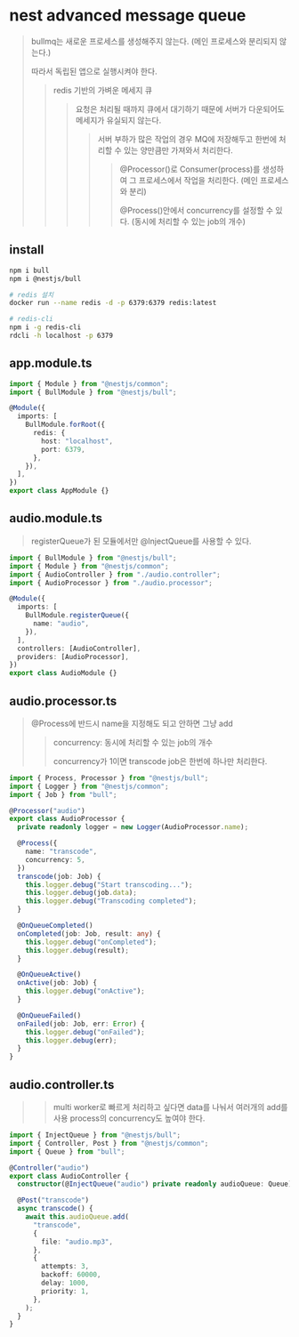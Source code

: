 # nest advanced message queue

> bullmq는 새로운 프로세스를 생성해주지 않는다. (메인 프로세스와 분리되지 않는다.)
>
> 따라서 독립된 앱으로 실행시켜야 한다.
>
> > redis 기반의 가벼운 메세지 큐
> >
> > > 요청은 처리될 때까지 큐에서 대기하기 때문에 서버가 다운되어도 메세지가 유실되지 않는다.
> > >
> > > > 서버 부하가 많은 작업의 경우 MQ에 저장해두고 한번에 처리할 수 있는 양만큼만 가져와서 처리한다.
> > > >
> > > > > @Processor()로 Consumer(process)를 생성하여 그 프로세스에서 작업을 처리한다. (메인 프로세스와 분리)
> > > > >
> > > > > @Process()안에서 concurrency를 설정할 수 있다. (동시에 처리할 수 있는 job의 개수)

## install

```sh
npm i bull
npm i @nestjs/bull

# redis 설치
docker run --name redis -d -p 6379:6379 redis:latest

# redis-cli
npm i -g redis-cli
rdcli -h localhost -p 6379
```

## app.module.ts

```ts
import { Module } from "@nestjs/common";
import { BullModule } from "@nestjs/bull";

@Module({
  imports: [
    BullModule.forRoot({
      redis: {
        host: "localhost",
        port: 6379,
      },
    }),
  ],
})
export class AppModule {}
```

## audio.module.ts

> registerQueue가 된 모듈에서만 @InjectQueue를 사용할 수 있다.

```ts
import { BullModule } from "@nestjs/bull";
import { Module } from "@nestjs/common";
import { AudioController } from "./audio.controller";
import { AudioProcessor } from "./audio.processor";

@Module({
  imports: [
    BullModule.registerQueue({
      name: "audio",
    }),
  ],
  controllers: [AudioController],
  providers: [AudioProcessor],
})
export class AudioModule {}
```

## audio.processor.ts

> @Process에 반드시 name을 지정해도 되고 안하면 그냥 add
>
> > concurrency: 동시에 처리할 수 있는 job의 개수
> >
> > concurrency가 1이면 transcode job은 한번에 하나만 처리한다.

```ts
import { Process, Processor } from "@nestjs/bull";
import { Logger } from "@nestjs/common";
import { Job } from "bull";

@Processor("audio")
export class AudioProcessor {
  private readonly logger = new Logger(AudioProcessor.name);

  @Process({
    name: "transcode",
    concurrency: 5,
  })
  transcode(job: Job) {
    this.logger.debug("Start transcoding...");
    this.logger.debug(job.data);
    this.logger.debug("Transcoding completed");
  }

  @OnQueueCompleted()
  onCompleted(job: Job, result: any) {
    this.logger.debug("onCompleted");
    this.logger.debug(result);
  }

  @OnQueueActive()
  onActive(job: Job) {
    this.logger.debug("onActive");
  }

  @OnQueueFailed()
  onFailed(job: Job, err: Error) {
    this.logger.debug("onFailed");
    this.logger.debug(err);
  }
}
```

## audio.controller.ts

> > multi worker로 빠르게 처리하고 싶다면 data를 나눠서 여러개의 add를 사용 process의 concurrency도 높여야 한다.

```ts
import { InjectQueue } from "@nestjs/bull";
import { Controller, Post } from "@nestjs/common";
import { Queue } from "bull";

@Controller("audio")
export class AudioController {
  constructor(@InjectQueue("audio") private readonly audioQueue: Queue) {}

  @Post("transcode")
  async transcode() {
    await this.audioQueue.add(
      "transcode",
      {
        file: "audio.mp3",
      },
      {
        attempts: 3,
        backoff: 60000,
        delay: 1000,
        priority: 1,
      },
    );
  }
}
```

